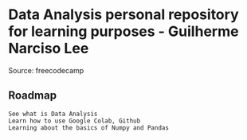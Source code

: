 # Data Analysis personal repository for learning purposes - Guilherme Narciso Lee
  Source: freecodecamp 
  ## Roadmap
    See what is Data Analysis
    Learn how to use Google Colab, Github
    Learning about the basics of Numpy and Pandas
    
